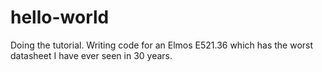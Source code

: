 # hello-world
Doing the tutorial.
Writing code for an Elmos E521.36 which has the worst datasheet I have ever seen in 30 years.
